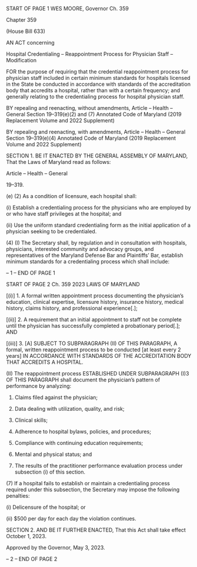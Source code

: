 START OF PAGE 1
WES MOORE, Governor Ch. 359

Chapter 359

(House Bill 633)

AN ACT concerning

Hospital Credentialing – Reappointment Process for Physician Staff –
Modification

FOR the purpose of requiring that the credential reappointment process for physician staff
included in certain minimum standards for hospitals licensed in the State be
conducted in accordance with standards of the accreditation body that accredits a
hospital, rather than with a certain frequency; and generally relating to the
credentialing process for hospital physician staff.

BY repealing and reenacting, without amendments,
Article – Health – General
Section 19–319(e)(2) and (7)
Annotated Code of Maryland
(2019 Replacement Volume and 2022 Supplement)

BY repealing and reenacting, with amendments,
Article – Health – General
Section 19–319(e)(4)
Annotated Code of Maryland
(2019 Replacement Volume and 2022 Supplement)

SECTION 1. BE IT ENACTED BY THE GENERAL ASSEMBLY OF MARYLAND,
That the Laws of Maryland read as follows:

Article – Health – General

19–319.

(e) (2) As a condition of licensure, each hospital shall:

(i) Establish a credentialing process for the physicians who are
employed by or who have staff privileges at the hospital; and

(ii) Use the uniform standard credentialing form as the initial
application of a physician seeking to be credentialed.

(4) (I) The Secretary shall, by regulation and in consultation with
hospitals, physicians, interested community and advocacy groups, and representatives of
the Maryland Defense Bar and Plaintiffs’ Bar, establish minimum standards for a
credentialing process which shall include:

– 1 –
END OF PAGE 1

START OF PAGE 2
Ch. 359 2023 LAWS OF MARYLAND

[(i)] 1. A formal written appointment process documenting the
physician’s education, clinical expertise, licensure history, insurance history, medical
history, claims history, and professional experience[.];

[(ii)] 2. A requirement that an initial appointment to staff not be
complete until the physician has successfully completed a probationary period[.]; AND

[(iii)] 3. [A] SUBJECT TO SUBPARAGRAPH (II) OF THIS
PARAGRAPH, A formal, written reappointment process to be conducted [at least every 2
years] IN ACCORDANCE WITH STANDARDS OF THE ACCREDITATION BODY THAT
ACCREDITS A HOSPITAL.

(II) The reappointment process ESTABLISHED UNDER
SUBPARAGRAPH (I)3 OF THIS PARAGRAPH shall document the physician’s pattern of
performance by analyzing:

1. Claims filed against the physician;

2. Data dealing with utilization, quality, and risk;

3. Clinical skills;

4. Adherence to hospital bylaws, policies, and procedures;

5. Compliance with continuing education requirements;

6. Mental and physical status; and

7. The results of the practitioner performance evaluation
process under subsection (i) of this section.

(7) If a hospital fails to establish or maintain a credentialing process
required under this subsection, the Secretary may impose the following penalties:

(i) Delicensure of the hospital; or

(ii) $500 per day for each day the violation continues.

SECTION 2. AND BE IT FURTHER ENACTED, That this Act shall take effect
October 1, 2023.

Approved by the Governor, May 3, 2023.

– 2 –
END OF PAGE 2